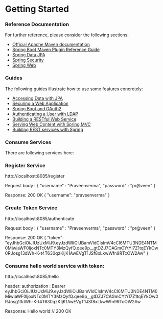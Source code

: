 # Getting Started

### Reference Documentation
For further reference, please consider the following sections:

* [Official Apache Maven documentation](https://maven.apache.org/guides/index.html)
* [Spring Boot Maven Plugin Reference Guide](https://docs.spring.io/spring-boot/docs/2.2.1.RELEASE/maven-plugin/)
* [Spring Data JPA](https://docs.spring.io/spring-boot/docs/2.2.1.RELEASE/reference/htmlsingle/#boot-features-jpa-and-spring-data)
* [Spring Security](https://docs.spring.io/spring-boot/docs/2.2.1.RELEASE/reference/htmlsingle/#boot-features-security)
* [Spring Web](https://docs.spring.io/spring-boot/docs/2.2.1.RELEASE/reference/htmlsingle/#boot-features-developing-web-applications)

### Guides
The following guides illustrate how to use some features concretely:

* [Accessing Data with JPA](https://spring.io/guides/gs/accessing-data-jpa/)
* [Securing a Web Application](https://spring.io/guides/gs/securing-web/)
* [Spring Boot and OAuth2](https://spring.io/guides/tutorials/spring-boot-oauth2/)
* [Authenticating a User with LDAP](https://spring.io/guides/gs/authenticating-ldap/)
* [Building a RESTful Web Service](https://spring.io/guides/gs/rest-service/)
* [Serving Web Content with Spring MVC](https://spring.io/guides/gs/serving-web-content/)
* [Building REST services with Spring](https://spring.io/guides/tutorials/bookmarks/)


### Consume Services
There are following services here:

### Register Service
http://localhost:8085/register 

Request body : 
{
  "username" : "Praveenverma",
  "password" : "pr@veen"
}

Response: 200 OK
{
"username": "praveenverma"
}

### Create Token Service
http://localhost:8085/authenticate

Request body : 
{
  "username" : "Praveenverma",
  "password" : "pr@veen"
}
  
Response: 200 OK
{
"token": "eyJhbGciOiJIUzUxMiJ9.eyJzdWIiOiJBamVldCIsImV4cCI6MTU3NDE4NTM0MiwiaWF0IjoxNTc0MTY3MzQyfQ.qee9p__gtDZJ7CAGmCYtYI7Z1tqEYkOw0RJosg13dWh-K-t4T630qzKIjK1AwEVgT1JSf8xLkwWfn9RTcOW2Aw"
}   


### Consume hello world service with token:
http://localhost:8085/hello

header: authorization : Bearer eyJhbGciOiJIUzUxMiJ9.eyJzdWIiOiJBamVldCIsImV4cCI6MTU3NDE4NTM0MiwiaWF0IjoxNTc0MTY3MzQyfQ.qee9p__gtDZJ7CAGmCYtYI7Z1tqEYkOw0RJosg13dWh-K-t4T630qzKIjK1AwEVgT1JSf8xLkwWfn9RTcOW2Aw

Response: Hello world  // 200 OK
